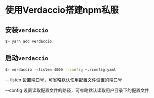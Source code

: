 # 使用Verdaccio搭建npm私服

## 安装`verdaccio`

```bash
$> yarn add verdaccio 
```

## 启动`verdaccio`

```bash
$> verdaccio --listen 4000 --config ~./config.yaml
```
-- listen    设置端口号，可省略默认使用配置文件设置的端口号

--config     设置读取配置文件的路径，可省略默认读取用户目录下的配置文件

